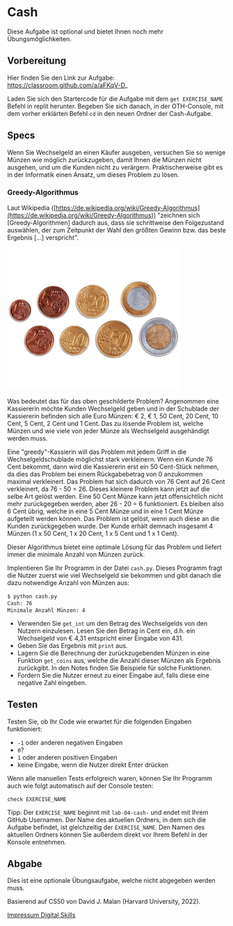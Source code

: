 # Cash

Diese Aufgabe ist optional und bietet Ihnen noch mehr Übungsmöglichkeiten.

## Vorbereitung

Hier finden Sie den Link zur Aufgabe: https://classroom.github.com/a/aFKqV-D_

Laden Sie sich den Startercode für die Aufgabe mit dem ```get EXERCISE_NAME``` Befehl in replit herunter. Begeben Sie sich danach, in der OTH-Console, mit dem vorher erklärten Befehl ```cd``` in den neuen Ordner der Cash-Aufgabe.

## Specs

Wenn Sie Wechselgeld an einen Käufer ausgeben, versuchen Sie so wenige Münzen wie möglich zurückzugeben, damit Ihnen die Münzen nicht ausgehen, und um die Kunden nicht zu verärgern. Praktischerweise gibt es in der Informatik einen Ansatz, um dieses Problem zu lösen.

### Greedy-Algorithmus

Laut Wikipedia ([https://de.wikipedia.org/wiki/Greedy-Algorithmus](https://de.wikipedia.org/wiki/Greedy-Algorithmus)) "zeichnen sich [Greedy-Algorithmen] dadurch aus, dass sie schrittweise den Folgezustand auswählen, der zum Zeitpunkt der Wahl den größten Gewinn bzw. das beste Ergebnis [...] verspricht". 

![04_lab_coins](img/04_lab_coins.jpeg)

Was bedeutet das für das oben geschilderte Problem? Angenommen eine Kassiererin möchte Kunden Wechselgeld geben und in der Schublade der Kassiererin befinden sich alle Euro Münzen: € 2, € 1, 50 Cent, 20 Cent, 10 Cent, 5 Cent, 2 Cent und 1 Cent. Das zu lösende Problem ist, welche Münzen und wie viele von jeder Münze als Wechselgeld ausgehändigt werden muss.

Eine "greedy"-Kassierin will das Problem mit jedem Griff in die Wechselgeldschublade möglichst stark verkleinern. Wenn ein Kunde 76 Cent bekommt, dann wird die Kassiererin erst ein 50 Cent-Stück nehmen, da dies das Problem bei einem Rückgabebetrag von 0 anzukommen maximal verkleinert. Das Problem hat sich dadurch von 76 Cent auf 26 Cent verkleinert, da 76 - 50 = 26. Dieses kleinere Problem kann jetzt auf die selbe Art gelöst werden. Eine 50 Cent Münze kann jetzt offensichtlich nicht mehr zurückgegeben werden, aber 26 - 20 = 6 funktioniert. Es bleiben also 6 Cent übrig, welche in eine 5 Cent Münze und in eine 1 Cent Münze aufgeteilt werden können. Das Problem ist gelöst, wenn auch diese an die Kunden zurückgegeben wurde. Der Kunde erhält demnach insgesamt 4 Münzen (1 x 50 Cent, 1 x 20 Cent, 1 x 5 Cent und 1 x 1 Cent).

Dieser Algorithmus bietet eine optimale Lösung für das Problem und liefert immer die minimale Anzahl von Münzen zurück.

Implentieren Sie Ihr Programm in der Datei ```cash.py```. Dieses Programm fragt die Nutzer zuerst wie viel Wechselgeld sie bekommen und gibt danach die dazu notwendige Anzahl von Münzen aus:

~~~
$ python cash.py 
Cash: 76
Minimale Anzahl Münzen: 4
~~~

* Verwenden Sie ```get_int``` um den Betrag des Wechselgelds von den Nutzern einzulesen. Lesen Sie den Betrag in Cent ein, d.h. ein Wechselgeld von € 4,31 entspricht einer Eingabe von 431.
* Geben Sie das Ergebnis mit ```print``` aus.
* Lagern Sie die Berechnung der zurückzugebenden Münzen in eine Funktion ```get_coins``` aus, welche die Anzahl dieser Münzen als Ergebnis zurückgibt. In den Notes finden Sie Beispiele für solche Funktionen.
* Fordern Sie die Nutzer erneut zu einer Eingabe auf, falls diese eine negative Zahl eingeben.

## Testen

Testen Sie, ob Ihr Code wie erwartet für die folgenden Eingaben funktioniert:

* ```-1``` oder anderen negativen Eingaben
* ```0```?
* ```1``` oder anderen positiven Eingaben
* keine Eingabe, wenn die Nutzer direkt Enter drücken

Wenn alle manuellen Tests erfolgreich waren, können Sie Ihr Programm auch wie folgt automatisch auf der Console testen:


    check EXERCISE_NAME


Tipp: Der ```EXERCISE_NAME``` beginnt mit ```lab-04-cash-``` und endet mit Ihrem GitHub Usernamen. Der Name des aktuellen Ordners, in dem sich die Aufgabe befindet, ist gleichzeitig der ```ÈXERCISE_NAME```. Den Namen des aktuellen Ordners können Sie außerdem direkt vor Ihrem Befehl in der Konsole entnehmen.

## Abgabe

Dies ist eine optionale Übungsaufgabe, welche nicht abgegeben werden muss.


Basierend auf CS50 von David J. Malan (Harvard University, 2022).

[Impressum Digital Skills](https://tutors.dev/course/technological-skills)
